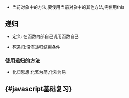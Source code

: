* 当前对象中的方法,要使用当前对象中的其他方法,需使用this

## 递归

* 定义: 在函数内部自己调用函数自己

* 死递归:没有递归结束条件

### 使用递归的方法

* 化归思想:化繁为简,化难为易

##  {#javascript基础复习}



